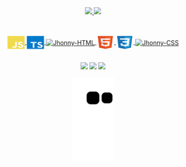   <div align="center">
  <a href="https://github.com/Jhonnythr">
  <img height="180em" src="https://github-readme-stats.vercel.app/api?username=Jhonnythr&show_icons=true&theme=dark&include_all_commits=true&count_private=true"/>
  <img height="180em" src="https://github-readme-stats.vercel.app/api/top-langs/?username=Jhonnythr&layout=compact&langs_count=7&theme=dark"/>
</div>
  
  ##

  <div style="display: inline_block" align="center"><br>
    
      
  <img align="center" alt="Jhonny-Js" height="30" width="40" src="https://raw.githubusercontent.com/devicons/devicon/master/icons/javascript/javascript-plain.svg">
  <img align="center" alt="Jhonny-Ts" height="30" width="40" src="https://raw.githubusercontent.com/devicons/devicon/master/icons/typescript/typescript-plain.svg">
 <img  align="center" alt="Jhonny-HTML" height="30" width="40" src="https://cdn.jsdelivr.net/gh/devicons/devicon/icons/react/react-original.svg" />
  <img align="center" alt="Jhonny-HTML" height="30" width="40" src="https://raw.githubusercontent.com/devicons/devicon/master/icons/html5/html5-original.svg">
  <img align="center" alt="Jhonny-CSS" height="30" width="40" src="https://raw.githubusercontent.com/devicons/devicon/master/icons/css3/css3-original.svg">
  <img align="center" alt="Jhonny-CSS" height="30" width="40" src="https://cdn.jsdelivr.net/gh/devicons/devicon/icons/firebase/firebase-plain-wordmark.svg" />
          
</div>
  
  ##
  
<div align="center"> 
  
  <a href="https://instagram.com/jhonnythr" target="_blank"><img src="https://img.shields.io/badge/-Instagram-%23E4405F?style=for-the-badge&logo=instagram&logoColor=white" target="_blank"></a>
  <a href = "mailto:jonathanasilva@outlook.com.br"><img src="https://img.shields.io/badge/-Hotmail-%23333?style=for-the-badge&logo=gmail&logoColor=white" target="_blank"></a>
  <a href="https://www.linkedin.com/in/jonathan-silva-b87b47183/" target="_blank"><img src="https://img.shields.io/badge/-LinkedIn-%230077B5?style=for-the-badge&logo=linkedin&logoColor=white" target="_blank"></a> 

  ![Snake animation](https://github.com/Jhonnythr/Jhonnythr/blob/output/github-contribution-grid-snake.svg)
 
</div>
